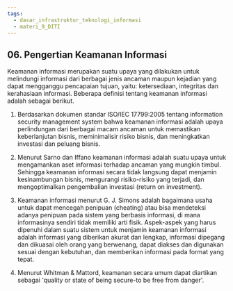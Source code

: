 ```yaml
---
tags:
  - dasar_infrastruktur_teknologi_informasi
  - materi_9_DITI
---
```

## 06. Pengertian Keamanan Informasi

Keamanan informasi merupakan suatu upaya yang dilakukan untuk melindungi informasi dari berbagai jenis ancaman maupun kejadian yang dapat mengganggu pencapaian tujuan, yaitu: ketersediaan, integritas dan kerahasiaan informasi. Beberapa definisi tentang keamanan informasi adalah sebagai berikut.

1. ﻿﻿﻿Berdasarkan dokumen standar ISO/IEC 17799:2005 tentang information security management system bahwa keamanan informasi adalah upaya perlindungan dari berbagai macam ancaman untuk memastikan keberlanjutan bisnis, meminimalisir risiko bisnis, dan meningkatkan investasi dan peluang bisnis.
   
2. ﻿﻿﻿Menurut Sarno dan Iffano keamanan informasi adalah suatu upaya untuk mengamankan aset informasi terhadap ancaman yang mungkin timbul. Sehingga keamanan informasi secara tidak langsung dapat menjamin kesinambungan bisnis, mengurangi risiko-risiko yang terjadi, dan mengoptimalkan pengembalian investasi (return on investment).
   
3. ﻿﻿﻿Keamanan informasi menurut G. J. Simons adalah bagaimana usaha untuk dapat mencegah penipuan (cheating) atau bisa mendeteksi adanya penipuan pada sistem yang berbasis informasi, di mana informasinya sendiri tidak memiliki arti fisik. Aspek-aspek yang harus dipenuhi dalam suatu sistem untuk menjamin keamanan informasi adalah informasi yang diberikan akurat dan lengkap, informasi dipegang dan dikuasai oleh orang yang berwenang, dapat diakses dan digunakan sesuai dengan kebutuhan, dan memberikan informasi pada format yang tepat.
   
4. ﻿﻿﻿Menurut Whitman & Mattord, keamanan secara umum dapat diartikan sebagai 'quality or state of being secure-to be free from danger'.